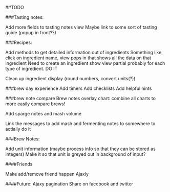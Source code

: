 ##TODO

###Tasting notes:

Add more fields to tasting notes view
Maybe link to some sort of tasting guide (popup in front??)

###Recipes:

Add methods to get detailed information out of ingredients
  Something like, click on ingredient name, view pops in that shows all the data on that ingredient
    Need to create an ingredient show view partial probably for each type of ingredient. DO IT
    
Clean up ingredient display (round numbers, convert units(?))

###brew day experience
Add timers
Add checklists
Add helpful hints

###brew note compare
Brew notes overlay chart: combine all charts to more easily compare brews!

Add sparge notes and mash volume

Link the messages to add mash and fermenting notes to somewhere to actially do it

###Brew Notes:

Add unit information (maybe process info so that they can be stored as integers)
  Make it so that unit is greyed out in background of input?

####Friends

Make add/remove friend happen Ajaxly

####Future:
Ajaxy pagination
Share on facebook and twitter